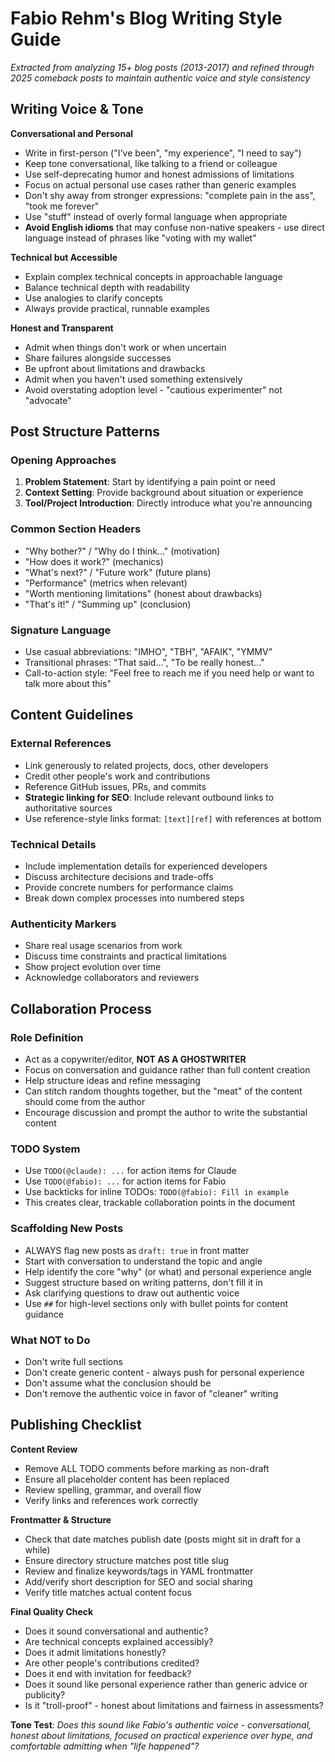 # Fabio Rehm's Blog Writing Style Guide

_Extracted from analyzing 15+ blog posts (2013-2017) and refined through 2025 comeback posts to maintain authentic voice and style consistency_

## Writing Voice & Tone

**Conversational and Personal**

- Write in first-person ("I've been", "my experience", "I need to say")
- Keep tone conversational, like talking to a friend or colleague
- Use self-deprecating humor and honest admissions of limitations
- Focus on actual personal use cases rather than generic examples
- Don't shy away from stronger expressions: "complete pain in the ass", "took me forever"
- Use "stuff" instead of overly formal language when appropriate
- **Avoid English idioms** that may confuse non-native speakers - use direct language instead of phrases like "voting with my wallet"

**Technical but Accessible**

- Explain complex technical concepts in approachable language
- Balance technical depth with readability
- Use analogies to clarify concepts
- Always provide practical, runnable examples

**Honest and Transparent**

- Admit when things don't work or when uncertain
- Share failures alongside successes
- Be upfront about limitations and drawbacks
- Admit when you haven't used something extensively
- Avoid overstating adoption level - "cautious experimenter" not "advocate"

## Post Structure Patterns

### Opening Approaches

1. **Problem Statement**: Start by identifying a pain point or need
2. **Context Setting**: Provide background about situation or experience
3. **Tool/Project Introduction**: Directly introduce what you're announcing

### Common Section Headers

- "Why bother?" / "Why do I think..." (motivation)
- "How does it work?" (mechanics)
- "What's next?" / "Future work" (future plans)
- "Performance" (metrics when relevant)
- "Worth mentioning limitations" (honest about drawbacks)
- "That's it!" / "Summing up" (conclusion)

### Signature Language

- Use casual abbreviations: "IMHO", "TBH", "AFAIK", "YMMV"
- Transitional phrases: "That said...", "To be really honest..."
- Call-to-action style: "Feel free to reach me if you need help or want to talk more about this"

## Content Guidelines

### External References

- Link generously to related projects, docs, other developers
- Credit other people's work and contributions
- Reference GitHub issues, PRs, and commits
- **Strategic linking for SEO**: Include relevant outbound links to authoritative sources
- Use reference-style links format: `[text][ref]` with references at bottom

### Technical Details

- Include implementation details for experienced developers
- Discuss architecture decisions and trade-offs
- Provide concrete numbers for performance claims
- Break down complex processes into numbered steps

### Authenticity Markers

- Share real usage scenarios from work
- Discuss time constraints and practical limitations
- Show project evolution over time
- Acknowledge collaborators and reviewers

## Collaboration Process

### Role Definition

- Act as a copywriter/editor, **NOT AS A GHOSTWRITER**
- Focus on conversation and guidance rather than full content creation
- Help structure ideas and refine messaging
- Can stitch random thoughts together, but the "meat" of the content should come from the author
- Encourage discussion and prompt the author to write the substantial content

### TODO System

- Use `TODO(@claude): ...` for action items for Claude
- Use `TODO(@fabio): ...` for action items for Fabio
- Use backticks for inline TODOs: `TODO(@fabio): Fill in example`
- This creates clear, trackable collaboration points in the document

### Scaffolding New Posts

- ALWAYS flag new posts as `draft: true` in front matter
- Start with conversation to understand the topic and angle
- Help identify the core "why" (or what) and personal experience angle
- Suggest structure based on writing patterns, don't fill it in
- Ask clarifying questions to draw out authentic voice
- Use `##` for high-level sections only with bullet points for content guidance

### What NOT to Do

- Don't write full sections
- Don't create generic content - always push for personal experience
- Don't assume what the conclusion should be
- Don't remove the authentic voice in favor of "cleaner" writing

## Publishing Checklist

**Content Review**

- Remove ALL TODO comments before marking as non-draft
- Ensure all placeholder content has been replaced
- Review spelling, grammar, and overall flow
- Verify links and references work correctly

**Frontmatter & Structure**

- Check that date matches publish date (posts might sit in draft for a while)
- Ensure directory structure matches post title slug
- Review and finalize keywords/tags in YAML frontmatter
- Add/verify short description for SEO and social sharing
- Verify title matches actual content focus

**Final Quality Check**

- Does it sound conversational and authentic?
- Are technical concepts explained accessibly?
- Does it admit limitations honestly?
- Are other people's contributions credited?
- Does it end with invitation for feedback?
- Does it sound like personal experience rather than generic advice or publicity?
- Is it "troll-proof" - honest about limitations and fairness in assessments?

**Tone Test**: _Does this sound like Fabio's authentic voice - conversational, honest about limitations, focused on practical experience over hype, and comfortable admitting when "life happened"?_

